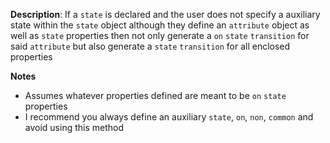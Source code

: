 __Description__: If a `state` is declared and the user does not specify a auxiliary state within the `state` object although they define an `attribute` object as well as `state` properties then not only generate a `on` `state` `transition` for said `attribute` but also generate a `state` `transition` for all enclosed properties

__Notes__

+ Assumes whatever properties defined are meant to be `on` `state` properties
+ I recommend you always define an auxiliary `state`, `on`, `non`, `common` and avoid using this method
